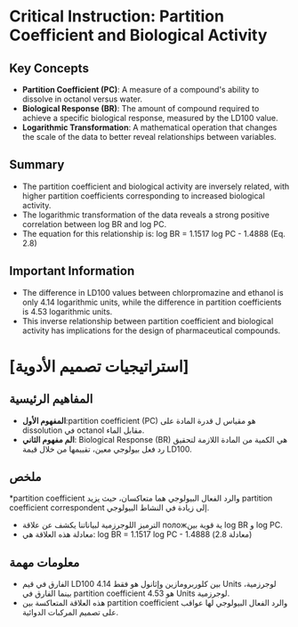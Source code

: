 # Critical Instruction: Partition Coefficient and Biological Activity

## Key Concepts

* **Partition Coefficient (PC)**: A measure of a compound's ability to dissolve in octanol versus water.
* **Biological Response (BR)**: The amount of compound required to achieve a specific biological response, measured by the LD100 value.
* **Logarithmic Transformation**: A mathematical operation that changes the scale of the data to better reveal relationships between variables.

## Summary

* The partition coefficient and biological activity are inversely related, with higher partition coefficients corresponding to increased biological activity.
* The logarithmic transformation of the data reveals a strong positive correlation between log BR and log PC.
* The equation for this relationship is: log BR = 1.1517 log PC - 1.4888 (Eq. 2.8)

## Important Information

* The difference in LD100 values between chlorpromazine and ethanol is only 4.14 logarithmic units, while the difference in partition coefficients is 4.53 logarithmic units.
* This inverse relationship between partition coefficient and biological activity has implications for the design of pharmaceutical compounds.

# [استراتيجيات تصميم الأدوية]

## المفاهيم الرئيسية

* **المفهوم الأول**:partition coefficient (PC) هو مقياس ل قدرة المادة على dissolution في octanol مقابل الماء.
* **الم مفهوم الثاني**: Biological Response (BR) هي الكمية من المادة اللازمة لتحقيق رد فعل بيولوجي معين، تقييمها من خلال قيمة LD100.

## ملخص

*partition coefficient والرد الفعال البيولوجي هما متعاكسان، حيث يزيد partition coefficient correspondent إلى زيادة في النشاط البيولوجي.
* الترميز اللوجرزمية لبياناتنا يكشف عن علاقة положية قوية بين log BR و log PC.
* معادلة هذه العلاقة هي: log BR = 1.1517 log PC - 1.4888 (معادلة 2.8)

## معلومات مهمة

* الفارق في قيم LD100 بين كلوربرومازين وإثانول هو فقط 4.14 Units لوجرزمية، بينما الفارق في partition coefficient هو 4.53 Units لوجرزمية.
* هذه العلاقة المتعاكسة بين partition coefficient والرد الفعال البيولوجي لها عواقب على تصميم المركبات الدوائية.
